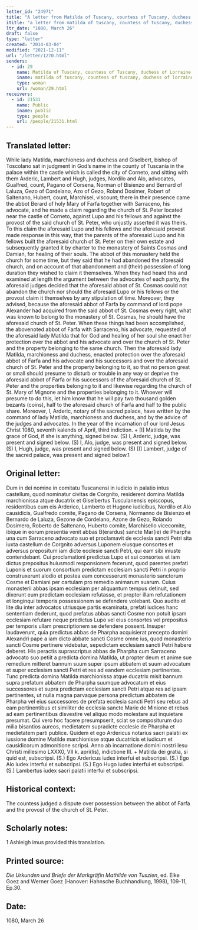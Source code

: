 ```yaml
---
letter_id: "24971"
title: "A letter from Matilda of Tuscany, countess of Tuscany, duchess of Lorraine (1080, March 26)"
ititle: "a letter from matilda of tuscany, countess of tuscany, duchess of lorraine (1080, march 26)"
ltr_date: "1080, March 26"
draft: false
type: "letter"
created: "2014-03-04"
modified: "2021-12-11"
url: "/letter/1270.html"
senders:
  - id: 29
    name: Matilda of Tuscany, countess of Tuscany, duchess of Lorraine
    iname: matilda of tuscany, countess of tuscany, duchess of lorraine
    type: woman
    url: /woman/29.html
receivers:
  - id: 21531
    name: Public
    iname: public
    type: people
    url: /people/21531.html
---
```

<h2> Translated letter:</h2>While lady Matilda, marchioness and duchess and Giselbert, bishop of Toscolano sat in judgment in God’s name in the county of Tuscania in the palace within the castle which is called the city of Corneto, and sitting with them Arderic, Lambert and Hugh, judges, Nordilo and Alo, advocates, Gualfred, count, Pagano of Corsena, Norman of Bisienzo and Bernard of Laluza, Gezo of Cordelano, Azo of Gezo, Roland Dosimer, Robert of Saltenano, Hubert, count, Marchisel, viscount; there in their presence came the abbot Berard of holy Mary of Farfa together with Sarraceno, his advocate, and he made a claim regarding the church of St. Peter located near the castle of Corneto, against Lupo and his fellows and against the provost of the said church of St. Peter, who unjustly asserted it was theirs.  To this claim the aforesaid Lupo and his fellows and the aforesaid provost made response in this way, that the parents of the aforesaid Lupo and his fellows built the aforesaid church of St. Peter on their own estate and subsequently granted it by charter to the monastery of Saints Cosmas and Damian, for healing of their souls.  The abbot of this monastery held the church for some time, but they said that he had abandoned the aforesaid church, and on account of that abandonment and (their) possession of long duration they wished to claim it themselves.  When they had heard this and examined at length the argument between the advocates of each party, the aforesaid judges decided that the aforesaid abbot of St. Cosmas could not abandon the church nor should the aforesaid Lupo or his fellows or the provost claim it themselves by any stipulation of time.  Moreover, they advised, because the aforesaid abbot of Farfa by command of lord pope Alexander had acquired from the said abbot of St. Cosmas every right, what was known to belong to the monastery of St. Cosmas, he should have the aforesaid church of St. Peter.  When these things had been accomplished, the abovenoted abbot of Farfa with Sarraceno, his advocate, requested of the aforesaid lady Matilda that for God and healing of her soul she enact her protection over the abbot and his advocate and over the church of St. Peter and the property belonging to the same church.  Then the aforesaid lady Matilda, marchioness and duchess, enacted protection over the aforesaid abbot of Farfa and his advocate and his successors and over the aforesaid church of St. Peter and the property belonging to it, so that no person great or small should presume to disturb or trouble in any way or deprive the aforesaid abbot of Farfa or his successors of the aforesaid church of St. Peter and the properties belonging to it and likewise regarding the church of St. Mary of Mignone and the properties belonging to it.  Whoever will presume to do this, let him know that he will pay two thousand golden bezants (coins), half to the aforesaid church of Farfa and half to the public share.  Moreover, I, Arderic, notary of the sacred palace, have written by the command of lady Matilda, marchioness and duchess, and by the advice of the judges and advocates.
	In the year of the incarnation of our lord Jesus Christ 1080, seventh kalends of April, third indiction.
	+ [I] Matilda by the grace of God, if she is anything, signed below.
	(S) I, Arderic, judge, was present and signed below.
	(S) I, Alo, judge, was present and signed below.
	(S) I, Hugh, judge, was present and signed below.
	(S) [I] Lambert, judge of the sacred palace, was present and signed below.1
<h2 class="mt-4"> Original letter:</h2>Dum in dei nomine in comitatu Tuscanensi in iudicio in palatio intus castellum, quod nominatur civitas de Corgnito, residerent domina Matilda marchionissa atque ducatrix et Giselbertus Tusculanensis episcopus, residentibus cum eis Arderico, Lamberto et Hugone iudicibus, Nordilo et Alo causidicis, Gualfredo comite, Pagano de Corsena, Normanno de Bisienzo et Bernardo de Laluza, Gezone de Cordelano, Azone de Gezo, Rolando Dosimero, Roberto de Saltenano, Huberto comite, Marchisello vicecomite, ibique in eorum presentia venit abbas B(erardus) sancte Mar(ie) de Pharpha una cum Sarraceno advocato suo et proclamavit de ecclesia sancti Petri sita iuxta castellum de Corgnito adversus Luponem eiusque consortes et adversus prepositum iam dicte ecclesie sancti Petri, qui eam sibi iniuste contendebant. Cui proclamationi predictus Lupo et sui consortes et iam dictus prepositus huiusmodi responsionem fecerunt, quod parentes prefati Luponis et suorum consortium predictam ecclesiam sancti Petri in proprio construxerunt alodio et postea eam concesserunt monasterio sanctorum Cosme et Damiani per cartulam pro remedio animarum suarum. Cuius monasterii abbas ipsam ecclesiam per aliquantum tempus detinuit, sed dixerunt eum predictam ecclesiam refutasse, et propter illam refutationem et longinqui temporis possessionem se defendere volebant. Quo audito et lite diu inter advocatos utriusque partis examinata, prefati iudices hanc sententiam dederunt, quod prefatus abbas sancti Cosme non potuit ipsam ecclesiam refutare neque predictus Lupo vel eius consortes vel prepositus per temporis ullam prescriptionem se defendere possent. Insuper laudaverunt, quia predictus abbas de Pharpha acquisierat precepto domini Alexandri pape a iam dicto abbate sancti Cosme omne ius, quod monasterio sancti Cosme pertinere videbatur, sepedictam ecclesiam sancti Petri habere deberet. His peractis suprascriptus abbas de Pharpha cum Sarraceno advocato suo petiit a predicta domina Matilda, ut propter deum et anime sue remedium mitteret bannum suum super ipsum abbatem et suum advocatum et super ecclesiam sancti Petri et res ad eandem ecclesiam pertinentes. Tunc predicta domina Matilda marchionissa atque ducatrix misit bannum supra prefatum abbatem de Pharpha suumque advocatum et eius successores et supra predictam ecclesiam sancti Petri atque res ad ipsam pertinentes, ut nulla magna parvaque persona predictum abbatem de Pharpha vel eius successores de prefata ecclesia sancti Petri seu rebus ad eam pertinentibus et similiter de ecclesia sancte Marie de Minione et rebus ad eam pertinentibus disvestire vel aliquo modo molestare aut inquietare presumat. Qui vero hoc facere presumpserit, sciat se compositurum duo milia bisantios aureos, medietatem supradicte ecclesie de Pharpha et medietatem parti publice. Quidem et ego Ardericus notarius sacri palatii ex iussione domine Matilde marchionisse atque ducatricis et iudicum et causidicorum admonitione scripsi.
Anno ab incarnatione domini nostri Iesu Christi millesimo LXXX0, VII k. apri(lis), indictione III.
+  Matilda dei gratia, si quid est, subscripsi.
(S.) Ego Ardericus iudex interfui et subscripsi.
(S.) Ego Alo iudex interfui et subscripsi.
(S.) Ego Hugo iudex interfui et subscripsi.
(S.) Lambertus iudex sacri palatii interfui et subscripsi.
<h2 class="mt-4"> Historical context:</h2>The countess judged a dispute over possession between the abbot of Farfa and the provost of the church of St. Peter.
<h2 class="mt-4"> Scholarly notes:</h2>1 Ashleigh imus provided this translation.
<h2 class="mt-4"> Printed source:</h2><p><em>Die Urkunden und Briefe der Markgräfin Mathilde von Tuszien</em>, ed. Elke Goez and Werner Goez (Hanover: Hahnsche Buchhandlung, 1998), 109-11, Ep.30.</p><h2 class="mt-4"> Date:</h2>1080, March 26